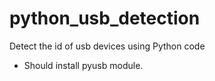 python_usb_detection
====================

Detect the id of usb devices using Python code

* Should install pyusb module.
